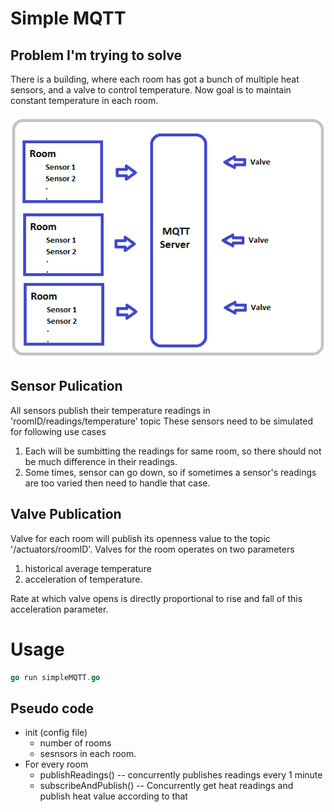 Simple MQTT  
=== 

## Problem I'm trying to solve 

There is a building, where each room has got a bunch of multiple heat sensors, and a valve to control temperature. Now goal is to maintain constant temperature in each room.


![Design Schema](mqtt.png)

## Sensor Pulication 
All sensors publish their temperature readings in 'roomID/readings/temperature'  topic
These sensors need to be simulated for following use cases 

1. Each will be sumbitting the readings for same room, so there should not be much difference in their readings. 
2. Some times, sensor can go down, so if sometimes a sensor's readings are too varied then need to handle that case.  

## Valve Publication 

Valve for each room will publish its openness value to the topic '/actuators/roomID'. Valves for the room operates on two parameters 

1. historical average temperature 
2. acceleration of temperature. 

Rate at which valve opens is directly proportional to rise and fall of this acceleration parameter.   


# Usage 
```go
go run simpleMQTT.go
```
## Pseudo code
- init (config file) 
	- number of rooms
	- sesnsors in each room. 
- For every room
	- publishReadings() -- concurrently publishes readings every 1 minute
	- subscribeAndPublish() -- Concurrently get heat readings and publish heat value according to that
